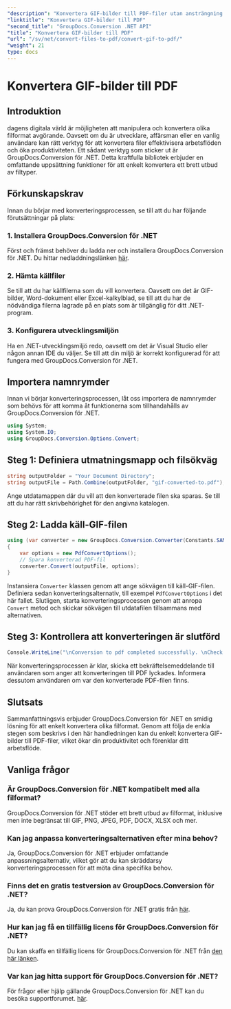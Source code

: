 ```yaml
---
"description": "Konvertera GIF-bilder till PDF-filer utan ansträngning med GroupDocs.Conversion för .NET. Öka produktiviteten med denna sömlösa lösning."
"linktitle": "Konvertera GIF-bilder till PDF"
"second_title": "GroupDocs.Conversion .NET API"
"title": "Konvertera GIF-bilder till PDF"
"url": "/sv/net/convert-files-to-pdf/convert-gif-to-pdf/"
"weight": 21
type: docs
---
```

# Konvertera GIF-bilder till PDF

## Introduktion
dagens digitala värld är möjligheten att manipulera och konvertera olika filformat avgörande. Oavsett om du är utvecklare, affärsman eller en vanlig användare kan rätt verktyg för att konvertera filer effektivisera arbetsflöden och öka produktiviteten. Ett sådant verktyg som sticker ut är GroupDocs.Conversion för .NET. Detta kraftfulla bibliotek erbjuder en omfattande uppsättning funktioner för att enkelt konvertera ett brett utbud av filtyper.
## Förkunskapskrav
Innan du börjar med konverteringsprocessen, se till att du har följande förutsättningar på plats:
### 1. Installera GroupDocs.Conversion för .NET
Först och främst behöver du ladda ner och installera GroupDocs.Conversion för .NET. Du hittar nedladdningslänken [här](https://releases.groupdocs.com/conversion/net/).
### 2. Hämta källfiler
Se till att du har källfilerna som du vill konvertera. Oavsett om det är GIF-bilder, Word-dokument eller Excel-kalkylblad, se till att du har de nödvändiga filerna lagrade på en plats som är tillgänglig för ditt .NET-program.
### 3. Konfigurera utvecklingsmiljön
Ha en .NET-utvecklingsmiljö redo, oavsett om det är Visual Studio eller någon annan IDE du väljer. Se till att din miljö är korrekt konfigurerad för att fungera med GroupDocs.Conversion för .NET.

## Importera namnrymder
Innan vi börjar konverteringsprocessen, låt oss importera de namnrymder som behövs för att komma åt funktionerna som tillhandahålls av GroupDocs.Conversion för .NET.
```csharp
using System;
using System.IO;
using GroupDocs.Conversion.Options.Convert;
```

## Steg 1: Definiera utmatningsmapp och filsökväg
```csharp
string outputFolder = "Your Document Directory";
string outputFile = Path.Combine(outputFolder, "gif-converted-to.pdf");
```
Ange utdatamappen där du vill att den konverterade filen ska sparas. Se till att du har rätt skrivbehörighet för den angivna katalogen.
## Steg 2: Ladda käll-GIF-filen
```csharp
using (var converter = new GroupDocs.Conversion.Converter(Constants.SAMPLE_GIF))
{
    var options = new PdfConvertOptions();
    // Spara konverterad PDF-fil
    converter.Convert(outputFile, options);
}
```
Instansiera `Converter` klassen genom att ange sökvägen till käll-GIF-filen. Definiera sedan konverteringsalternativ, till exempel `PdfConvertOptions` i det här fallet. Slutligen, starta konverteringsprocessen genom att anropa `Convert` metod och skickar sökvägen till utdatafilen tillsammans med alternativen.
## Steg 3: Kontrollera att konverteringen är slutförd
```csharp
Console.WriteLine("\nConversion to pdf completed successfully. \nCheck output in {0}", outputFolder);
```
När konverteringsprocessen är klar, skicka ett bekräftelsemeddelande till användaren som anger att konverteringen till PDF lyckades. Informera dessutom användaren om var den konverterade PDF-filen finns.

## Slutsats
Sammanfattningsvis erbjuder GroupDocs.Conversion för .NET en smidig lösning för att enkelt konvertera olika filformat. Genom att följa de enkla stegen som beskrivs i den här handledningen kan du enkelt konvertera GIF-bilder till PDF-filer, vilket ökar din produktivitet och förenklar ditt arbetsflöde.
## Vanliga frågor
### Är GroupDocs.Conversion för .NET kompatibelt med alla filformat?
GroupDocs.Conversion för .NET stöder ett brett utbud av filformat, inklusive men inte begränsat till GIF, PNG, JPEG, PDF, DOCX, XLSX och mer.
### Kan jag anpassa konverteringsalternativen efter mina behov?
Ja, GroupDocs.Conversion för .NET erbjuder omfattande anpassningsalternativ, vilket gör att du kan skräddarsy konverteringsprocessen för att möta dina specifika behov.
### Finns det en gratis testversion av GroupDocs.Conversion för .NET?
Ja, du kan prova GroupDocs.Conversion för .NET gratis från [här](https://releases.groupdocs.com/).
### Hur kan jag få en tillfällig licens för GroupDocs.Conversion för .NET?
Du kan skaffa en tillfällig licens för GroupDocs.Conversion för .NET från [den här länken](https://purchase.groupdocs.com/temporary-license/).
### Var kan jag hitta support för GroupDocs.Conversion för .NET?
För frågor eller hjälp gällande GroupDocs.Conversion för .NET kan du besöka supportforumet. [här](https://forum.groupdocs.com/c/conversion/11).